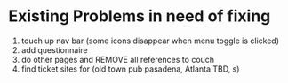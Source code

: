 # Existing Problems in need of fixing
1. touch up nav bar (some icons disappear when menu toggle is clicked)
2. add questionnaire
3. do other pages and REMOVE all references to couch
4. find ticket sites for (old town pub pasadena, Atlanta TBD, s)